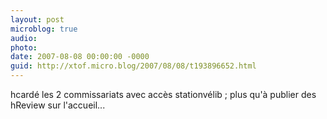 ```yaml
---
layout: post
microblog: true
audio: 
photo: 
date: 2007-08-08 00:00:00 -0000
guid: http://xtof.micro.blog/2007/08/08/t193896652.html
---
```

hcardé les 2 commissariats avec accès stationvélib ; plus qu'à publier des hReview sur l'accueil...
